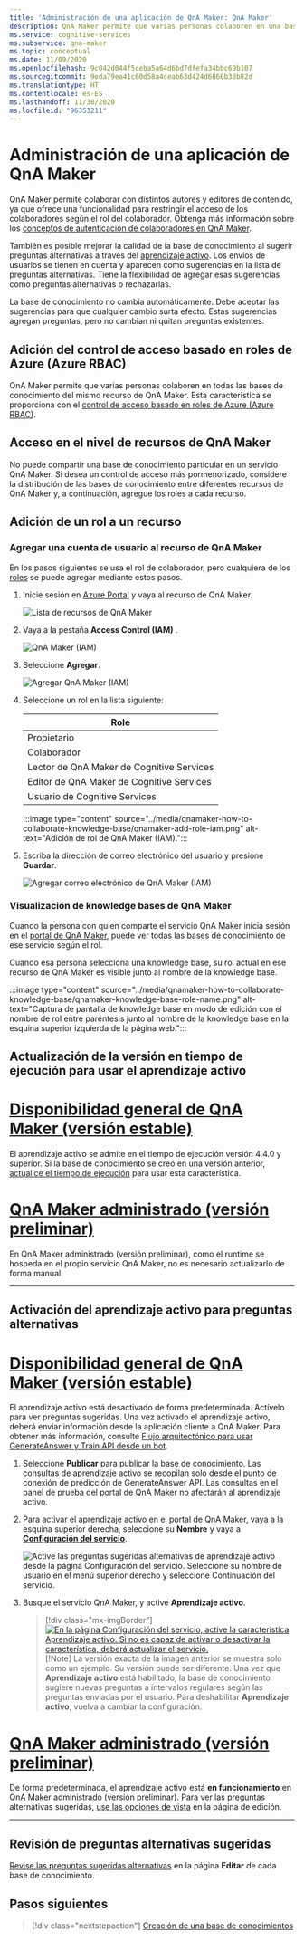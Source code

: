 ```yaml
---
title: 'Administración de una aplicación de QnA Maker: QnA Maker'
description: QnA Maker permite que varias personas colaboren en una base de conocimiento. QnA Maker ofrece la capacidad de mejorar la calidad de la base de conocimiento con el aprendizaje activo. Es posible revisar, aceptar o rechazar y agregar sin quitar ni cambiar las preguntas existentes.
ms.service: cognitive-services
ms.subservice: qna-maker
ms.topic: conceptual
ms.date: 11/09/2020
ms.openlocfilehash: 9c042d044f5ceba5a64d6bd7dfefa34bbc69b107
ms.sourcegitcommit: 9eda79ea41c60d58a4ceab63d424d6866b38b82d
ms.translationtype: HT
ms.contentlocale: es-ES
ms.lasthandoff: 11/30/2020
ms.locfileid: "96353211"
---
```

# <a name="manage-qna-maker-app"></a>Administración de una aplicación de QnA Maker

QnA Maker permite colaborar con distintos autores y editores de contenido, ya que ofrece una funcionalidad para restringir el acceso de los colaboradores según el rol del colaborador.
Obtenga más información sobre los [conceptos de autenticación de colaboradores en QnA Maker](../Concepts/role-based-access-control.md).

También es posible mejorar la calidad de la base de conocimiento al sugerir preguntas alternativas a través del [aprendizaje activo](../Concepts/active-learning-suggestions.md). Los envíos de usuarios se tienen en cuenta y aparecen como sugerencias en la lista de preguntas alternativas. Tiene la flexibilidad de agregar esas sugerencias como preguntas alternativas o rechazarlas.

La base de conocimiento no cambia automáticamente. Debe aceptar las sugerencias para que cualquier cambio surta efecto. Estas sugerencias agregan preguntas, pero no cambian ni quitan preguntas existentes.

## <a name="add-azure-role-based-access-control-azure-rbac"></a>Adición del control de acceso basado en roles de Azure (Azure RBAC)

QnA Maker permite que varias personas colaboren en todas las bases de conocimiento del mismo recurso de QnA Maker. Esta característica se proporciona con el [control de acceso basado en roles de Azure (Azure RBAC)](../../../role-based-access-control/role-assignments-portal.md).

## <a name="access-at-the-qna-maker-resource-level"></a>Acceso en el nivel de recursos de QnA Maker

No puede compartir una base de conocimiento particular en un servicio QnA Maker. Si desea un control de acceso más pormenorizado, considere la distribución de las bases de conocimiento entre diferentes recursos de QnA Maker y, a continuación, agregue los roles a cada recurso.

## <a name="add-a-role-to-a-resource"></a>Adición de un rol a un recurso

### <a name="add-a-user-account-to-the-qna-maker-resource"></a>Agregar una cuenta de usuario al recurso de QnA Maker

En los pasos siguientes se usa el rol de colaborador, pero cualquiera de los [roles](../reference-role-based-access-control.md) se puede agregar mediante estos pasos.

1. Inicie sesión en [Azure Portal](https://portal.azure.com/) y vaya al recurso de QnA Maker.

    ![Lista de recursos de QnA Maker](../media/qnamaker-how-to-collaborate-knowledge-base/qnamaker-resource-list.png)

1. Vaya a la pestaña **Access Control (IAM)** .

    ![QnA Maker (IAM)](../media/qnamaker-how-to-collaborate-knowledge-base/qnamaker-iam.png)

1. Seleccione **Agregar**.

    ![Agregar QnA Maker (IAM)](../media/qnamaker-how-to-collaborate-knowledge-base/qnamaker-iam-add.png)

1. Seleccione un rol en la lista siguiente:

    |Role|
    |--|
    |Propietario|
    |Colaborador|
    |Lector de QnA Maker de Cognitive Services|
    |Editor de QnA Maker de Cognitive Services|
    |Usuario de Cognitive Services|

    :::image type="content" source="../media/qnamaker-how-to-collaborate-knowledge-base/qnamaker-add-role-iam.png" alt-text="Adición de rol de QnA Maker (IAM).":::

1. Escriba la dirección de correo electrónico del usuario y presione **Guardar**.

    ![Agregar correo electrónico de QnA Maker (IAM)](../media/qnamaker-how-to-collaborate-knowledge-base/qnamaker-iam-add-email.png)

### <a name="view-qna-maker-knowledge-bases"></a>Visualización de knowledge bases de QnA Maker

Cuando la persona con quien comparte el servicio QnA Maker inicia sesión en el [portal de QnA Maker](https://qnamaker.ai), puede ver todas las bases de conocimiento de ese servicio según el rol.

Cuando esa persona selecciona una knowledge base, su rol actual en ese recurso de QnA Maker es visible junto al nombre de la knowledge base.

:::image type="content" source="../media/qnamaker-how-to-collaborate-knowledge-base/qnamaker-knowledge-base-role-name.png" alt-text="Captura de pantalla de knowledge base en modo de edición con el nombre de rol entre paréntesis junto al nombre de la knowledge base en la esquina superior izquierda de la página web.":::

## <a name="upgrade-runtime-version-to-use-active-learning"></a>Actualización de la versión en tiempo de ejecución para usar el aprendizaje activo

# <a name="qna-maker-ga-stable-release"></a>[Disponibilidad general de QnA Maker (versión estable)](#tab/v1)

El aprendizaje activo se admite en el tiempo de ejecución versión 4.4.0 y superior. Si la base de conocimiento se creó en una versión anterior, [actualice el tiempo de ejecución](set-up-qnamaker-service-azure.md#get-the-latest-runtime-updates) para usar esta característica.

# <a name="qna-maker-managed-preview-release"></a>[QnA Maker administrado (versión preliminar)](#tab/v2)

En QnA Maker administrado (versión preliminar), como el runtime se hospeda en el propio servicio QnA Maker, no es necesario actualizarlo de forma manual.

---

## <a name="turn-on-active-learning-for-alternate-questions"></a>Activación del aprendizaje activo para preguntas alternativas

# <a name="qna-maker-ga-stable-release"></a>[Disponibilidad general de QnA Maker (versión estable)](#tab/v1)

El aprendizaje activo está desactivado de forma predeterminada. Actívelo para ver preguntas sugeridas. Una vez activado el aprendizaje activo, deberá enviar información desde la aplicación cliente a QnA Maker. Para obtener más información, consulte [Flujo arquitectónico para usar GenerateAnswer y Train API desde un bot](improve-knowledge-base.md#architectural-flow-for-using-generateanswer-and-train-apis-from-a-bot).

1. Seleccione **Publicar** para publicar la base de conocimiento. Las consultas de aprendizaje activo se recopilan solo desde el punto de conexión de predicción de GenerateAnswer API. Las consultas en el panel de prueba del portal de QnA Maker no afectarán al aprendizaje activo.

1. Para activar el aprendizaje activo en el portal de QnA Maker, vaya a la esquina superior derecha, seleccione su **Nombre** y vaya a [**Configuración del servicio**](https://www.qnamaker.ai/UserSettings).

    ![Active las preguntas sugeridas alternativas de aprendizaje activo desde la página Configuración del servicio. Seleccione su nombre de usuario en el menú superior derecho y seleccione Continuación del servicio.](../media/improve-knowledge-base/Endpoint-Keys.png)


1. Busque el servicio QnA Maker, y active **Aprendizaje activo**.

    > [!div class="mx-imgBorder"]
    > [![En la página Configuración del servicio, active la característica Aprendizaje activo. Si no es capaz de activar o desactivar la característica, deberá actualizar el servicio.](../media/improve-knowledge-base/turn-active-learning-on-at-service-setting.png)](../media/improve-knowledge-base/turn-active-learning-on-at-service-setting.png#lightbox)
    > [!Note]
    > La versión exacta de la imagen anterior se muestra solo como un ejemplo. Su versión puede ser diferente.
    Una vez que **Aprendizaje activo** está habilitado, la base de conocimiento sugiere nuevas preguntas a intervalos regulares según las preguntas enviadas por el usuario. Para deshabilitar **Aprendizaje activo**, vuelva a cambiar la configuración.

# <a name="qna-maker-managed-preview-release"></a>[QnA Maker administrado (versión preliminar)](#tab/v2)

De forma predeterminada, el aprendizaje activo está **en funcionamiento** en QnA Maker administrado (versión preliminar). Para ver las preguntas alternativas sugeridas, [use las opciones de vista](../How-To/improve-knowledge-base.md#view-suggested-questions) en la página de edición.

---

## <a name="review-suggested-alternate-questions"></a>Revisión de preguntas alternativas sugeridas

[Revise las preguntas sugeridas alternativas](improve-knowledge-base.md) en la página **Editar** de cada base de conocimiento.

## <a name="next-steps"></a>Pasos siguientes

> [!div class="nextstepaction"]
> [Creación de una base de conocimientos](./manage-knowledge-bases.md)